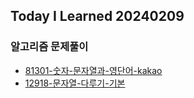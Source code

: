 Today I Learned 20240209
---

### 알고리즘 문제풀이

- [81301-숫자-문자열과-영단어-kakao](https://github.com/melody-story/Algorithm/tree/main/programmers/string/81301-숫자-문자열과-영단어-kakao)
- [12918-문자열-다루기-기본](https://github.com/melody-story/Algorithm/tree/main/programmers/string/12918-문자열-다루기-기본)

